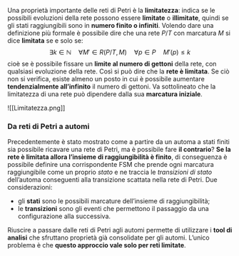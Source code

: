 Una proprietà importante delle reti di Petri è la **limitatezza**: indica se le possibili evoluzioni della rete possono essere **limitate** o **illimitate**, quindi se gli stati raggiungibili sono in **numero finito o infiniti**. Volendo dare una definizione più formale è possibile dire che una rete $P/T$ con marcatura $M$ si dice **limitata** se e solo se:
$$
\exists k \in \mathbb N\quad \forall M' \in R(P/T, M) \quad \forall p \in P \quad M'(p) \le k
$$
cioè se è possibile fissare un **limite al numero di gettoni** della rete, con qualsiasi evoluzione della rete. Così si può dire che la **rete è limitata**. 
Se ciò non si verifica, esiste almeno un posto in cui è possibile aumentare **tendenzialmente all’infinito** il numero di gettoni. Va sottolineato che la limitatezza di una rete può dipendere dalla sua **marcatura iniziale**.

![[Limitatezza.png]]

### Da reti di Petri a automi

Precedentemente è stato mostrato come a partire da un automa a stati finiti sia possibile ricavare una rete di Petri, ma è possibile fare **il contrario**? 
**Se la rete è limitata allora l’insieme di raggiungibilità è finito**, di conseguenza è possibile definire una corrispondente FSM che prende ogni marcatura raggiungibile come un proprio _stato_ e ne traccia le *transizioni di stato* dell’automa conseguenti alla transizione scattata nella rete di Petri. Due considerazioni:
- gli **stati** sono le possibili marcature dell’insieme di raggiungibilità;
- le **transizioni** sono gli eventi che permettono il passaggio da una configurazione alla successiva.

Riuscire a passare dalle reti di Petri agli automi permette di utilizzare i **tool di analisi** che sfruttano proprietà già consolidate per gli automi. L’unico problema è che **questo approccio vale solo per reti limitate**.